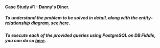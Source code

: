 #### Case Study #1 - Danny's Diner.

##### To understand the problem to be solved in detail, along with the entity-relationship diagram, [see here](https://8weeksqlchallenge.com/case-study-1/).

##### To execute each of the provided queries using PostgreSQL on DB Fiddle, you can do so [here](https://www.db-fiddle.com/f/2rM8RAnq7h5LLDTzZiRWcd/138).
